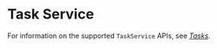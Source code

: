 # Task Service

For information on the supported `TaskService` APIs, see *[Tasks](https://github.com/ODIM-Project/ODIM/blob/main/docs/README.md#tasks)*.
